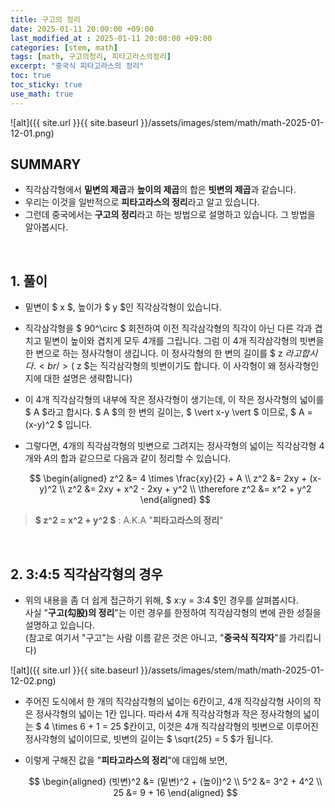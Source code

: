 ```yaml
---
title: 구고의 정리
date: 2025-01-11 20:00:00 +09:00
last_modified_at : 2025-01-11 20:00:00 +09:00
categories: [stem, math]
tags: [math, 구고의정리, 피타고라스의정리]
excerpt: "중국식 피타고라스의 정리"
toc: true
toc_sticky: true
use_math: true
---
```


![alt]({{ site.url }}{{ site.baseurl }}/assets/images/stem/math/math-2025-01-12-01.png)

## SUMMARY

- 직각삼각형에서 **밑변의 제곱**과 **높이의 제곱**의 합은 **빗변의 제곱**과 같습니다.
- 우리는 이것을 일반적으로 **피타고라스의 정리**라고 알고 있습니다.
- 그런데 중국에서는 **구고의 정리**라고 하는 방법으로 설명하고 있습니다. 그 방법을 알아봅시다.

<br/>

## 1. 풀이

- 밑변이 $ x $, 높이가 $ y $인 직각삼각형이 있습니다.
- 직각삼각형을 $ 90^\circ $ 회전하여 이전 직각삼각형의 직각이 아닌 다른 각과 겹치고 밑변이 높이와 겹치게 모두 4개를 그립니다. 그럼 이 4개 직각삼각형의 빗변을 한 변으로 하는 정사각형이 생깁니다. 이 정사각형의 한 변의 길이를 $ z $라고 합시다. <br/>
  ($ z $는 직각삼각형의 빗변이기도 합니다. 이 사각형이 왜 정사각형인지에 대한 설명은 생략합니다)
- 이 4개 직각삼각형의 내부에 작은 정사각형이 생기는데, 이 작은 정사각형의 넓이를 $ A $라고 합시다. $ A $의 한 변의 길이는,
  $ \vert x-y \vert $
  이므로,
  $ A = (x-y)^2 $
  입니다.
- 그렇다면, 4개의 직각삼각형의 빗변으로 그려지는 정사각형의 넓이는 직각삼각형 4개와 $A$의 합과 같으므로 다음과 같이 정리할 수 있습니다.

  $$
  \begin{aligned}
  z^2 &= 4 \times \frac{xy}{2} + A \\
  z^2 &= 2xy + (x-y)^2 \\
  z^2 &= 2xy + x^2 - 2xy + y^2 \\
  \therefore z^2 &= x^2 + y^2
  \end{aligned}
  $$

> **$ z^2 = x^2 + y^2 $** : A.K.A "**피타고라스의 정리**"

<br/>

## 2. 3:4:5 직각삼각형의 경우

- 위의 내용을 좀 더 쉽게 접근하기 위해, $ x:y = 3:4 $인 경우를 살펴봅시다. <br/>
  사실 "**구고(勾股)의 정리**"는 이런 경우를 한정하여 직각삼각형의 변에 관한 성질을 설명하고 있습니다. <br/>
  (참고로 여기서 "구고"는 사람 이름 같은 것은 아니고, "**중국식 직각자**"를 가리킵니다)

![alt]({{ site.url }}{{ site.baseurl }}/assets/images/stem/math/math-2025-01-12-02.png)

- 주어진 도식에서 한 개의 직각삼각형의 넓이는 6칸이고, 4개 직각삼각형 사이의 작은 정사각형의 넓이는 1칸 입니다. 따라서 4개 직각삼각형과 작은 정사각형의 넓이는 $ 4 \times 6 + 1 = 25 $칸이고, 이것은 4개 직각삼각형의 빗변으로 이루어진 정사각형의 넓이이므로, 빗변의 길이는 $ \sqrt{25} = 5 $가 됩니다.
- 이렇게 구해진 값을 "**피타고라스의 정리**"에 대입해 보면,

  $$
  \begin{aligned}
  (빗변)^2 &= (밑변)^2 + (높이)^2 \\
  5^2 &= 3^2 + 4^2 \\
  25 &= 9 + 16
  \end{aligned}
  $$

<br/>